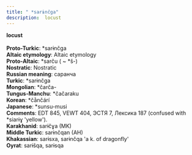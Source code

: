 ```yaml
---
title: " *sarɨnčga"
description:  locust
---
```

<strong> locust</strong><br><br>
<strong>Proto-Turkic</strong>:  *sarɨnčga<br>
<strong>Altaic etymology</strong>:  Altaic etymology<br>
<strong> Proto-Altaic</strong>:  *sarču ( ~ *š-)<br>
<strong>Nostratic</strong>:  Nostratic<br>
<strong>Russian meaning</strong>:  саранча<br>
<strong>Turkic</strong>:  *sarɨnčga<br>
<strong>Mongolian</strong>:  *čarča-<br>
<strong>Tungus-Manchu</strong>:  *čačaraku<br>
<strong>Korean</strong>:  *čằnčárí<br>
<strong>Japanese</strong>:  *sunsu-musi<br>
<strong>Comments</strong>:  EDT 845, VEWT 404, ЭСТЯ 7, Лексика 187 (confused with *siarɨɣ 'yellow').<br>
<strong>Karakhanid</strong>:  sarɨčɣa (MK)<br>
<strong>Middle Turkic</strong>:  sarɨnčqan (AH)<br>
<strong>Khakassian</strong>:  sarɨsxa, sarɨnčqa 'a k. of dragonfly'<br>
<strong>Oyrat</strong>:  sarɨšqa, sarɨsqa<br>



